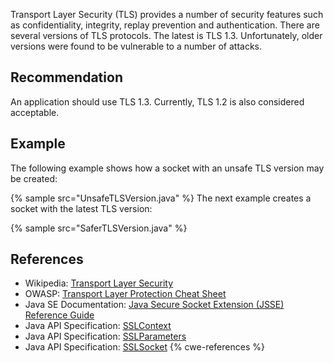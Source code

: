 Transport Layer Security (TLS) provides a number of security features such as confidentiality, integrity, replay prevention and authentication. There are several versions of TLS protocols. The latest is TLS 1.3. Unfortunately, older versions were found to be vulnerable to a number of attacks.


## Recommendation
An application should use TLS 1.3. Currently, TLS 1.2 is also considered acceptable.


## Example
The following example shows how a socket with an unsafe TLS version may be created:

{% sample src="UnsafeTLSVersion.java" %}
The next example creates a socket with the latest TLS version:

{% sample src="SaferTLSVersion.java" %}

## References
* Wikipedia: [Transport Layer Security](https://en.wikipedia.org/wiki/Transport_Layer_Security)
* OWASP: [Transport Layer Protection Cheat Sheet](https://cheatsheetseries.owasp.org/cheatsheets/Transport_Layer_Protection_Cheat_Sheet.html)
* Java SE Documentation: [Java Secure Socket Extension (JSSE) Reference Guide](https://docs.oracle.com/javase/8/docs/technotes/guides/security/jsse/JSSERefGuide.html)
* Java API Specification: [SSLContext](https://docs.oracle.com/en/java/javase/11/docs/api/java.base/javax/net/ssl/SSLContext.html)
* Java API Specification: [SSLParameters](https://docs.oracle.com/en/java/javase/11/docs/api/java.base/javax/net/ssl/SSLParameters.html)
* Java API Specification: [SSLSocket](https://docs.oracle.com/en/java/javase/11/docs/api/java.base/javax/net/ssl/SSLSocket.html)
{% cwe-references %}
